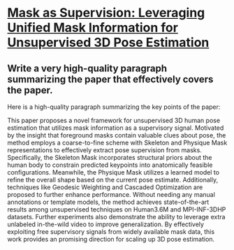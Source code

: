 # [Mask as Supervision: Leveraging Unified Mask Information for   Unsupervised 3D Pose Estimation](https://arxiv.org/abs/2312.07051)

## Write a very high-quality paragraph summarizing the paper that effectively covers the paper.

 Here is a high-quality paragraph summarizing the key points of the paper:

This paper proposes a novel framework for unsupervised 3D human pose estimation that utilizes mask information as a supervisory signal. Motivated by the insight that foreground masks contain valuable clues about pose, the method employs a coarse-to-fine scheme with Skeleton and Physique Mask representations to effectively extract pose supervision from masks. Specifically, the Skeleton Mask incorporates structural priors about the human body to constrain predicted keypoints into anatomically feasible configurations. Meanwhile, the Physique Mask utilizes a learned model to refine the overall shape based on the current pose estimate. Additionally, techniques like Geodesic Weighting and Cascaded Optimization are proposed to further enhance performance. Without needing any manual annotations or template models, the method achieves state-of-the-art results among unsupervised techniques on Human3.6M and MPI-INF-3DHP datasets. Further experiments also demonstrate the ability to leverage extra unlabeled in-the-wild video to improve generalization. By effectively exploiting free supervisory signals from widely available mask data, this work provides an promising direction for scaling up 3D pose estimation.
